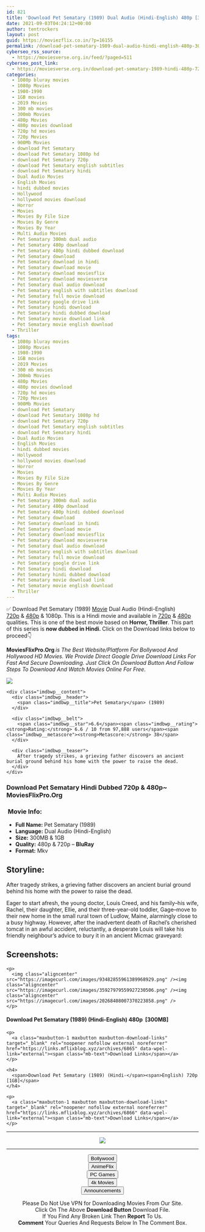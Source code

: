 ```yaml
---
id: 821
title: 'Download Pet Sematary (1989) Dual Audio (Hindi-English) 480p [300MB] || 720p [1GB]'
date: 2021-09-03T04:24:12+00:00
author: tentrockers
layout: post
guid: https://moviezflix.co.in/?p=16155
permalink: /download-pet-sematary-1989-dual-audio-hindi-english-480p-300mb-720p-1gb/
cyberseo_rss_source:
  - https://moviesverse.org.in/feed/?paged=511
cyberseo_post_link:
  - https://moviesverse.org.in/download-pet-sematary-1989-hindi-480p-720p/
categories:
  - 1080p bluray movies
  - 1080p Movies
  - 1980-1990
  - 1GB movies
  - 2019 Movies
  - 300 mb movies
  - 300mb Movies
  - 480p Movies
  - 480p movies download
  - 720p hd movies
  - 720p Movies
  - 900Mb Movies
  - download Pet Sematary
  - download Pet Sematary 1080p hd
  - download Pet Sematary 720p
  - download Pet Sematary english subtitles
  - download Pet Sematary hindi
  - Dual Audio Movies
  - English Movies
  - hindi dubbed movies
  - Hollywood
  - hollywood movies download
  - Horror
  - Movies
  - Movies By File Size
  - Movies By Genre
  - Movies By Year
  - Multi Audio Movies
  - Pet Sematary 300mb dual audio
  - Pet Sematary 480p download
  - Pet Sematary 480p hindi dubbed download
  - Pet Sematary download
  - Pet Sematary download in hindi
  - Pet Sematary download movie
  - Pet Sematary download moviesflix
  - Pet Sematary download moviesverse
  - Pet Sematary dual audio download
  - Pet Sematary english with subtitles download
  - Pet Sematary full movie download
  - Pet Sematary google drive link
  - Pet Sematary hindi download
  - Pet Sematary hindi dubbed download
  - Pet Sematary movie download link
  - Pet Sematary movie english download
  - Thriller
tags:
  - 1080p bluray movies
  - 1080p Movies
  - 1980-1990
  - 1GB movies
  - 2019 Movies
  - 300 mb movies
  - 300mb Movies
  - 480p Movies
  - 480p movies download
  - 720p hd movies
  - 720p Movies
  - 900Mb Movies
  - download Pet Sematary
  - download Pet Sematary 1080p hd
  - download Pet Sematary 720p
  - download Pet Sematary english subtitles
  - download Pet Sematary hindi
  - Dual Audio Movies
  - English Movies
  - hindi dubbed movies
  - Hollywood
  - hollywood movies download
  - Horror
  - Movies
  - Movies By File Size
  - Movies By Genre
  - Movies By Year
  - Multi Audio Movies
  - Pet Sematary 300mb dual audio
  - Pet Sematary 480p download
  - Pet Sematary 480p hindi dubbed download
  - Pet Sematary download
  - Pet Sematary download in hindi
  - Pet Sematary download movie
  - Pet Sematary download moviesflix
  - Pet Sematary download moviesverse
  - Pet Sematary dual audio download
  - Pet Sematary english with subtitles download
  - Pet Sematary full movie download
  - Pet Sematary google drive link
  - Pet Sematary hindi download
  - Pet Sematary hindi dubbed download
  - Pet Sematary movie download link
  - Pet Sematary movie english download
  - Thriller
---
```

<div class="thecontent clearfix">
  <p>
    ✅ Download Pet Sematary (1989) <a href="https://moviesverse.org.in/category/movies/" data-wpel-link="internal">Movie</a> Dual Audio (Hindi-English) <a href="https://moviesverse.org.in/720p-movies/" data-wpel-link="internal">720p</a>&nbsp;&&nbsp;<a href="https://moviesverse.org.in/480p-movies/" data-wpel-link="internal">480p</a> & 1080p. This is a Hindi movie and available in <a href="https://moviesverse.org.in/720p-movies/" data-wpel-link="internal">720p</a>&nbsp;&&nbsp;<a href="https://moviesverse.org.in/480p-movies/" data-wpel-link="internal">480p</a> qualities. This is one of the best movie based on <strong>Horror, Thriller</strong>. This part of this series is <strong>now dubbed in <span>Hindi.&nbsp;</span></strong><span>Click on the Download links below to proceed👇</span>
  </p>
  
  <p>
    <strong><span>MoviesFlixPro.Org&nbsp;</span></strong><em>is The Best Website/Platform For Bollywood And Hollywood HD Movies. We Provide Direct Google Drive Download Links For Fast And Secure Downloading. Just Click On Download Button And Follow Steps To&nbsp;Download And Watch Movies Online For Free.</em>
  </p>
  
  <div class="imdbwp imdbwp--movie dark">
    <div class="imdbwp__thumb">
      <a class="imdbwp__link" target="_blank" title="Pet Sematary" href="https://www.imdb.com/title/tt0098084/" rel="nofollow external noopener noreferrer" data-wpel-link="external"><img class="imdbwp__img" src="https://m.media-amazon.com/images/M/MV5BYjBlNTBhYWQtMzg5Yi00NDA2LWJmMjYtZmM0ODhiYzkwYmY5XkEyXkFqcGdeQXVyMTQxNzMzNDI@._V1_SX300.jpg" /></a>
    </div>
    
    <div class="imdbwp__content">
      <div class="imdbwp__header">
        <span class="imdbwp__title">Pet Sematary</span> (1989)
      </div>
      
      <div class="imdbwp__belt">
        <span class="imdbwp__star">6.6</span><span class="imdbwp__rating"><strong>Rating:</strong> 6.6 / 10 from 97,888 users</span><span class="imdbwp__metascore"><strong>Metascore:</strong> 38</span>
      </div>
      
      <div class="imdbwp__teaser">
        After tragedy strikes, a grieving father discovers an ancient burial ground behind his home with the power to raise the dead.
      </div>
    </div>
  </div>
  
  <h3>
    <span>Download Pet Sematary Hindi Dubbed 720p & 480p~ MoviesFlixPro.Org</span>
  </h3>
  
  <h3>
    <span>&nbsp;Movie Info:&nbsp;</span>
  </h3>
  
  <ul>
    <li>
      <strong>Full Name: </strong>Pet Sematary (1989)
    </li>
    <li>
      <strong>Language:</strong> Dual Audio (Hindi-English)
    </li>
    <li>
      <strong>Size:</strong> 300MB & 1GB
    </li>
    <li>
      <strong>Quality:</strong> 480p & 720p – <span><strong>BluRay</strong></span>
    </li>
    <li>
      <strong>Format:</strong>&nbsp;Mkv
    </li>
  </ul>
  
  <h2>
    <span>Storyline:</span>
  </h2>
  
  <p>
    After tragedy strikes, a grieving father discovers an ancient burial ground behind his home with the power to raise the dead.
  </p>
  
  <div>
    Eager to start afresh, the young doctor, Louis Creed, and his family–his wife, Rachel, their daughter, Ellie, and their three-year-old toddler, Gage–move to their new home in the small rural town of Ludlow, Maine, alarmingly close to a busy highway. However, after the inadvertent death of Rachel’s cherished tomcat in an awful accident, reluctantly, a desperate Louis will take his friendly neighbour’s advice to bury it in an ancient Micmac graveyard:
  </div>
  
  <div class="summary_text">
    <h2>
      <span>Screenshots:</span>
    </h2>
    
    <p>
      <img class="aligncenter" src="https://imagecurl.com/images/93482855961389968929.png" /><img class="aligncenter" src="https://imagecurl.com/images/35927979559927230506.png" /><img class="aligncenter" src="https://imagecurl.com/images/20268408007370223858.png" />
    </p>
  </div>
  
  <div class="inline canwrap">
    <h4>
      <span>Download Pet Sematary (1989) (Hindi-English) </span><span>480p&nbsp; [300MB]</span>
    </h4>
    
    <p>
      <a class="maxbutton-1 maxbutton maxbutton-download-links" target="_blank" rel="noopener nofollow external noreferrer" href="https://links.mflixblog.xyz/archives/6865" data-wpel-link="external"><span class="mb-text">Download Links</span></a>
    </p>
    
    <h4>
      <span>Download Pet Sematary (1989) (Hindi-</span><span>English) 720p [1GB]</span>
    </h4>
    
    <p>
      <a class="maxbutton-1 maxbutton maxbutton-download-links" target="_blank" rel="noopener nofollow external noreferrer" href="https://links.mflixblog.xyz/archives/6866" data-wpel-link="external"><span class="mb-text">Download Links</span></a>
    </p>
  </div>
</div>

<center>
  </p> 
  
  <hr />
  
  <p>
    <a href="http://gdrivepro.xyz/join.php" data-wpel-link="external" target="_blank" rel="nofollow external noopener noreferrer"><img src="https://i.imgur.com/FhMdWdW.png" /></a>
  </p>
  
  <hr />
  
  <p>
    <a href="https://dogemovies.xyz" target="_blank" data-wpel-link="external" rel="nofollow external noopener noreferrer"><button class="button button5">Bollywood</button></a><br /> <a href="https://animeflix.in" target="_blank" data-wpel-link="external" rel="nofollow external noopener noreferrer"><button class="button button5">AnimeFlix</button></a><br /> <a href="https://gamesflix.net/" target="_blank" data-wpel-link="external" rel="nofollow external noopener noreferrer"><button class="button button5">PC Games</button></a><br /> <a href="https://uhdmovies.in" target="_blank" data-wpel-link="external" rel="nofollow external noopener noreferrer"><button class="button button5">4k Movies</button></a><br /> <a href="https://moviesverse.org.in/announcements/" target="_blank" data-wpel-link="internal" rel="noopener"><button class="button button5">Announcements</button></a>
  </p>
  
  <div class="alert alert-danger">
    Please Do Not Use VPN for Downloading Movies From Our Site.
  </div>
  
  <div class="alert alert-success">
    Click On The Above <strong>Download Button</strong> Download File.
  </div>
  
  <div class="alert alert-warning">
    If You Find Any Broken Link Then <strong>Report</strong> To Us.
  </div>
  
  <div class="alert alert-info">
    <strong>Comment</strong> Your Queries And Requests Below In The Comment Box.
  </div>
  
  <p>
    </center>
  </p>